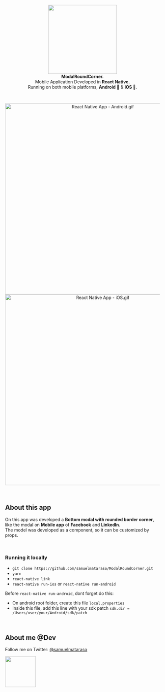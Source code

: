 <!-- header section -->
<p align="center">
  <img src="https://i.imgur.com/t2aQUL1.png" height="224" /><br/>
  <span><b>ModalRoundCorner.</b></span><br/>
  <span>Mobile Application Developed in <b>React Native.</b></span><br/>
  <span>Running on both mobile platforms, <b>Android 🤖</b> & <b>iOS 🍎</b>. </span><br/>
</p>
<!-- header section END -->

<br/>
<!-- show case/gif section -->
<p align="center">
    <img alt="React Native App - Android.gif" height="620" src="https://media.giphy.com/media/dYiUC7wXTFU6Hr3BZE/giphy.gif" />
    <img alt="React Native App - iOS.gif" height="620" src="https://media.giphy.com/media/pyviaeX0R4XDDj4QNK/giphy.gif" />
</p>
<!-- show case/gif section END -->

<br/>

<!-- about app and course section -->

## About this app

On this app was developed a <b>Bottom modal with rounded border corner</b>, like the modal on <b>Mobile app</b> of <b>Facebook</b> and <b>LinkedIn</b>.<br/>
The model was developed as a component, so it can be customized by props.

<br/>

### Running it locally

- `git clone https://github.com/samuelmataraso/ModalRoundCorner.git`
- `yarn`
- `react-native link`
- `react-native run-ios` or `react-native run-android`

Before `react-native run-android`, dont forget do this:

- On android root folder, create this file `local.properties`
- Inside this file, add this line with your sdk patch `sdk.dir = /Users/user/your/Android/sdk/patch`
  <!-- about app and course section END -->

<br/>

<!-- about me -->

## About me @Dev

Follow me on Twitter: [@samuelmataraso](https://twitter.com/samuelmataraso)

<a href="https://twitter.com/samuelmataraso" target="_blank">
<img src="https://twitter.com/samuelmataraso/profile_image?size=original" height="100" /></a>

<!-- about me  END -->
